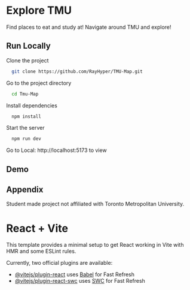
# Explore TMU

Find places to eat and study at!
Navigate around TMU and explore!

## Run Locally

Clone the project

```bash
  git clone https://github.com/RayHyper/TMU-Map.git
```

Go to the project directory

```bash
  cd Tmu-Map
```

Install dependencies

```bash
  npm install
```

Start the server

```bash
  npm run dev
```

Go to Local: http://localhost:5173 to view


## Demo




## Appendix

Student made project not affiliated with Toronto Metropolitan University.


# React + Vite

This template provides a minimal setup to get React working in Vite with HMR and some ESLint rules.

Currently, two official plugins are available:

- [@vitejs/plugin-react](https://github.com/vitejs/vite-plugin-react/blob/main/packages/plugin-react/README.md) uses [Babel](https://babeljs.io/) for Fast Refresh
- [@vitejs/plugin-react-swc](https://github.com/vitejs/vite-plugin-react-swc) uses [SWC](https://swc.rs/) for Fast Refresh
